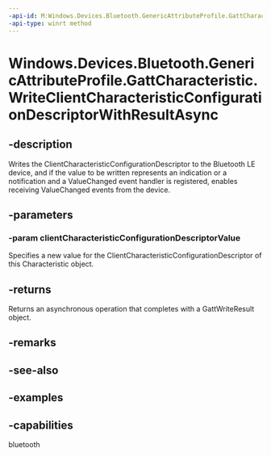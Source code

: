```yaml
---
-api-id: M:Windows.Devices.Bluetooth.GenericAttributeProfile.GattCharacteristic.WriteClientCharacteristicConfigurationDescriptorWithResultAsync(Windows.Devices.Bluetooth.GenericAttributeProfile.GattClientCharacteristicConfigurationDescriptorValue)
-api-type: winrt method
---
```


<!-- Method syntax.
public IAsyncOperation<GattWriteResult> GattCharacteristic.WriteClientCharacteristicConfigurationDescriptorWithResultAsync(GattClientCharacteristicConfigurationDescriptorValue clientCharacteristicConfigurationDescriptorValue)
-->

# Windows.Devices.Bluetooth.GenericAttributeProfile.GattCharacteristic.WriteClientCharacteristicConfigurationDescriptorWithResultAsync

## -description
Writes the ClientCharacteristicConfigurationDescriptor to the Bluetooth LE device, and if the value to be written represents an indication or a notification and a ValueChanged event handler is registered, enables receiving ValueChanged events from the device.

## -parameters

### -param clientCharacteristicConfigurationDescriptorValue
Specifies a new value for the ClientCharacteristicConfigurationDescriptor of this Characteristic object.

## -returns
Returns an asynchronous operation that completes with a GattWriteResult object.

## -remarks

## -see-also

## -examples


## -capabilities
bluetooth
